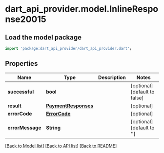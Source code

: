 # dart_api_provider.model.InlineResponse20015

## Load the model package
```dart
import 'package:dart_api_provider/dart_api_provider.dart';
```

## Properties
Name | Type | Description | Notes
------------ | ------------- | ------------- | -------------
**successful** | **bool** |  | [optional] [default to false]
**result** | [**PaymentResponses**](PaymentResponses.md) |  | [optional] 
**errorCode** | [**ErrorCode**](ErrorCode.md) |  | [optional] 
**errorMessage** | **String** |  | [optional] [default to '']

[[Back to Model list]](../README.md#documentation-for-models) [[Back to API list]](../README.md#documentation-for-api-endpoints) [[Back to README]](../README.md)


